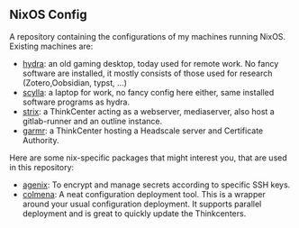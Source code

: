 ## NixOS Config

A repository containing the configurations of my machines running NixOS. Existing machines are: 
- [hydra](./machines/hydra/): an old gaming desktop, today used for remote work. No fancy software are installed, it mostly consists of those used for research (Zotero,Oobsidian, typst, ...)  
- [scylla](./machines/scylla/): a laptop for work, no fancy config here either, same installed software programs as hydra.
- [strix](./machines/strix/): a ThinkCenter acting as a webserver, mediaserver, also host a gitlab-runner and an outline instance.
- [garmr](./machines/garmr/): a ThinkCenter hosting a Headscale server and Certificate Authority.

Here are some nix-specific packages that might interest you, that are used in this repository: 
- [agenix](https://github.com/ryantm/agenix): To encrypt and manage secrets according to specific SSH keys.
- [colmena](https://github.com/zhaofengli/colmena): A neat configuration deployment tool. This is a wrapper around your usual configuration deployment. It supports parallel deployment and is great to quickly update the Thinkcenters.
